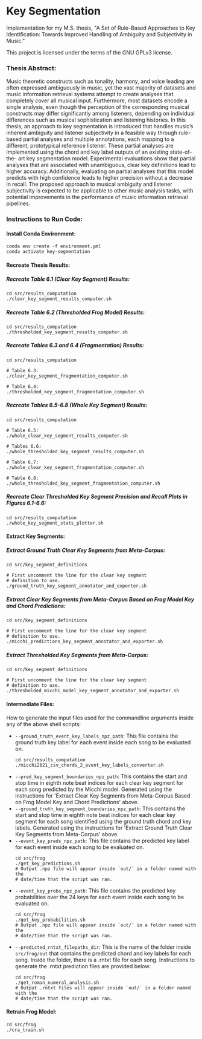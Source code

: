 # Key Segmentation

Implementation for my M.S. thesis, "A Set of Rule-Based Approaches to Key Identification: Towards Improved Handling of Ambiguity and Subjectivity in Music."

This project is licensed under the terms of the GNU GPLv3 license.

### Thesis Abstract:
Music theoretic constructs such as tonality, harmony, and voice leading are often expressed ambiguously in music, yet the vast majority of datasets and music information retrieval systems attempt to create analyses that completely cover all musical input. Furthermore, most datasets encode a single analysis, even though the perception of the corresponding musical constructs may differ significantly among listeners, depending on individual differences such as musical sophistication and listening histories. In this thesis, an approach to key segmentation is introduced that handles music’s inherent ambiguity and listener subjectivity in a feasible way through rule-based partial analyses and multiple annotations, each mapping to a different, prototypical reference listener. These partial analyses are implemented using the chord and key label outputs of an existing state-of-the- art key segmentation model. Experimental evaluations show that partial analyses that are associated with unambiguous, clear key definitions lead to higher accuracy. Additionally, evaluating on partial analyses that this model predicts with high confidence leads to higher precision without a decrease in recall. The proposed approach to musical ambiguity and listener subjectivity is expected to be applicable to other music analysis tasks, with potential improvements in the performance of music information retrieval pipelines.

### Instructions to Run Code:
#### Install Conda Environment:
```
conda env create -f environment.yml
conda activate key-segmentation
```

#### Recreate Thesis Results:
##### Recreate Table 6.1 (Clear Key Segment) Results:
```
cd src/results_computation
./clear_key_segment_results_computer.sh
```

##### Recreate Table 6.2 (Thresholded Frog Model) Results:
```
cd src/results_computation
./thresholded_key_segment_results_computer.sh
```

##### Recreate Tables 6.3 and 6.4 (Fragmentation) Results:
```
cd src/results_computation

# Table 6.3:
./clear_key_segment_fragmentation_computer.sh

# Table 6.4:
./thresholded_key_segment_fragmentation_computer.sh
```

##### Recreate Tables 6.5-6.8 (Whole Key Segment) Results:
```
cd src/results_computation

# Table 6.5:
./whole_clear_key_segment_results_computer.sh

# Tables 6.6:
./whole_thresholded_key_segment_results_computer.sh

# Table 6.7:
./whole_clear_key_segment_fragmentation_computer.sh

# Table 6.8:
./whole_thresholded_key_segment_fragmentation_computer.sh
```

##### Recreate Clear Thresholded Key Segment Precision and Recall Plots in Figures 6.1-6.6:
```
cd src/results_computation
./whole_key_segment_stats_plotter.sh
```

#### Extract Key Segments:

##### Extract Ground Truth Clear Key Segments from Meta-Corpus:
```
cd src/key_segment_definitions

# First uncomment the line for the clear key segment
# definition to use.
./ground_truth_key_segment_annotator_and_exporter.sh
```

##### Extract Clear Key Segments from Meta-Corpus Based on Frog Model Key and Chord Predictions:
```
cd src/key_segment_definitions

# First uncomment the line for the clear key segment
# definition to use.
./micchi_predictions_key_segment_annotator_and_exporter.sh
```

##### Extract Thresholded Key Segments from Meta-Corpus:
```
cd src/key_segment_definitions

# First uncomment the line for the clear key segment
# definition to use.
./thresholded_micchi_model_key_segment_annotator_and_exporter.sh
```

#### Intermediate Files:
How to generate the input files used for the commandline arguments inside any of the above shell scripts:
* `--ground_truth_event_key_labels_npz_path`: This file contains the ground truth key label for each event inside each song to be evaluated on.
    ```
    cd src/results_computation
    ./micchi2021_csv_chords_2_event_key_labels_converter.sh
    ```
* `--pred_key_segment_boundaries_npz_path`: This contains the start and stop time in eighth note beat indices for each clear key segment for each song predicted by the Micchi model. Generated using the instructions for 'Extract Clear Key Segments from Meta-Corpus Based on Frog Model Key and Chord Predictions' above.
* `--ground_truth_key_segment_boundaries_npz_path`: This contains the start and stop time in eighth note beat indices for each clear key segment for each song identified using the ground truth chord and key labels. Generated using the instructions for 'Extract Ground Truth Clear Key Segments from Meta-Corpus' above.
* `--event_key_preds_npz_path`: This file contains the predicted key label for each event inside each song to be evaluated on.
    ```
    cd src/frog
    ./get_key_predictions.sh
    # Output .npz file will appear inside `out/` in a folder named with the
    # date/time that the script was ran.
    ```
* `--event_key_probs_npz_path`: This file contains the predicted key probabilities over the 24 keys for each event inside each song to be evaluated on.
    ```
    cd src/frog
    ./get_key_probabilities.sh
    # Output .npz file will appear inside `out/` in a folder named with the
    # date/time that the script was ran.
    ```
* `--predicted_rntxt_filepaths_dir`: This is the name of the folder inside `src/frog/out` that contains the predicted chord and key labels for each song. Inside the folder, there is a .rntxt file for each song. Instructions to generate the .rntxt prediction files are provided below:
    ```
    cd src/frog
    ./get_roman_numeral_analysis.sh
    # Output .rntxt files will appear inside `out/` in a folder named with the
    # date/time that the script was ran.
    ```

#### Retrain Frog Model:
```
cd src/frog
./cra_train.sh
```